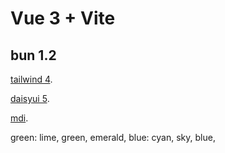 # Vue 3 + Vite
## bun 1.2
[tailwind 4](https://tailwindcss.com/).

[daisyui 5](https://daisyui.com/).

[mdi](https://pictogrammers.com/library/mdi/).

green: lime, green, emerald, 
blue: cyan, sky, blue, 
